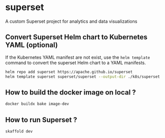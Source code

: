 # superset
A custom Superset project for analytics and data visualizations

## Convert Superset Helm chart to Kubernetes YAML (optional)

If the Kubernetes YAML manifest are not exist, use the `helm template` command to convert the superset Helm chart to a YAML manifests.

```bash
helm repo add superset https://apache.github.io/superset
helm template superset superset/superset --output-dir ./k8s/superset
```

## How to build the docker image on local ?

```bash
docker buildx bake image-dev
```

## How to run Superset ?

```bash
skaffold dev
```
